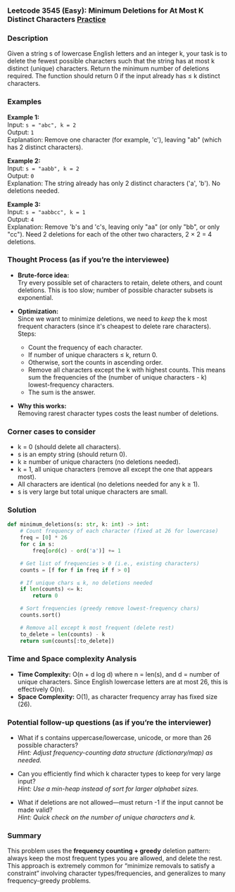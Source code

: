 ### Leetcode 3545 (Easy): Minimum Deletions for At Most K Distinct Characters [Practice](https://leetcode.com/problems/minimum-deletions-for-at-most-k-distinct-characters)

### Description  
Given a string s of lowercase English letters and an integer k, your task is to delete the fewest possible characters such that the string has at most k distinct (unique) characters. Return the minimum number of deletions required. The function should return 0 if the input already has ≤ k distinct characters.

### Examples  

**Example 1:**  
Input: `s = "abc", k = 2`  
Output: `1`  
Explanation: Remove one character (for example, 'c'), leaving "ab" (which has 2 distinct characters).

**Example 2:**  
Input: `s = "aabb", k = 2`  
Output: `0`  
Explanation: The string already has only 2 distinct characters ('a', 'b'). No deletions needed.

**Example 3:**  
Input: `s = "aabbcc", k = 1`  
Output: `4`  
Explanation: Remove 'b's and 'c's, leaving only "aa" (or only "bb", or only "cc"). Need 2 deletions for each of the other two characters, 2 × 2 = 4 deletions.

### Thought Process (as if you’re the interviewee)  
- **Brute-force idea:**  
  Try every possible set of characters to retain, delete others, and count deletions. This is too slow; number of possible character subsets is exponential.

- **Optimization:**  
  Since we want to minimize deletions, we need to *keep* the k most frequent characters (since it's cheapest to delete rare characters).  
  Steps:  
  - Count the frequency of each character.  
  - If number of unique characters ≤ k, return 0.  
  - Otherwise, sort the counts in ascending order.  
  - Remove all characters except the k with highest counts. This means sum the frequencies of the (number of unique characters - k) lowest-frequency characters.  
  - The sum is the answer.

- **Why this works:**  
  Removing rarest character types costs the least number of deletions.

### Corner cases to consider  
- k = 0 (should delete all characters).
- s is an empty string (should return 0).
- k ≥ number of unique characters (no deletions needed).
- k = 1, all unique characters (remove all except the one that appears most).
- All characters are identical (no deletions needed for any k ≥ 1).
- s is very large but total unique characters are small.

### Solution

```python
def minimum_deletions(s: str, k: int) -> int:
    # Count frequency of each character (fixed at 26 for lowercase)
    freq = [0] * 26
    for c in s:
        freq[ord(c) - ord('a')] += 1

    # Get list of frequencies > 0 (i.e., existing characters)
    counts = [f for f in freq if f > 0]

    # If unique chars ≤ k, no deletions needed
    if len(counts) <= k:
        return 0

    # Sort frequencies (greedy remove lowest-frequency chars)
    counts.sort()

    # Remove all except k most frequent (delete rest)
    to_delete = len(counts) - k
    return sum(counts[:to_delete])
```

### Time and Space complexity Analysis  

- **Time Complexity:** O(n + d log d) where n = len(s), and d = number of unique characters. Since English lowercase letters are at most 26, this is effectively O(n).
- **Space Complexity:** O(1), as character frequency array has fixed size (26).

### Potential follow-up questions (as if you’re the interviewer)  

- What if s contains uppercase/lowercase, unicode, or more than 26 possible characters?  
  *Hint: Adjust frequency-counting data structure (dictionary/map) as needed.*

- Can you efficiently find which k character types to keep for very large input?  
  *Hint: Use a min-heap instead of sort for larger alphabet sizes.*

- What if deletions are not allowed—must return -1 if the input cannot be made valid?  
  *Hint: Quick check on the number of unique characters and k.*

### Summary
This problem uses the **frequency counting + greedy** deletion pattern: always keep the most frequent types you are allowed, and delete the rest. This approach is extremely common for “minimize removals to satisfy a constraint” involving character types/frequencies, and generalizes to many frequency-greedy problems.